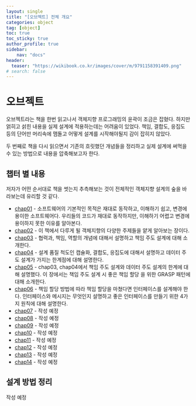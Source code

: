 ```yaml
---
layout: single
title: "[오브젝트] 전체 개요"
categories: object
tag: [object]
toc: true
toc_sticky: true
author_profile: true
sidebar:
    nav: "docs"
header:
  teaser: "https://wikibook.co.kr/images/cover/m/9791158391409.png"
# search: false
---
```

# 오브젝트

오브젝트라는 책을 한번 읽고나서 객체지향 프로그래밍의 윤곽이 조금은 잡혔다. 하지만 얽히고 섥힌 내용을 실제 설계에 적용하는데는 어려움이 있었다. 책임, 결합도, 응집도 등의 단어만 머리속에 맴돌고 어떻게 설계를 시작해야될지 감이 잡히지 않았다.

두 번째로 책을 다시 읽으면서 기존의 흐릿했던 개념들을 정리하고 실제 설계에 써먹을 수 있는 방법으로 내용을 압축해보고자 한다.

## 챕터 별 내용

저자가 어떤 순서대로 책을 썻는지 추측해보는 것이 전체적인 객체지향 설계의 숲을 바라보는데 유리할 것 같다.

- [chap01](https://dukcode.github.io/object/object-chap01/) - 소프트웨어의 기본적인 목적은 재대로 동작하고, 이해하기 쉽고, 변경에 용이한 소프트웨어다. 우리들의 코드가 재대로 동작하지만, 이해하기 어렵고 변경에 용이하지 못한 이유를 알아본다.
- [chap02](https://dukcode.github.io/object/object-chap02/) - 이 책에서 다루게 될 객체지향의 다양한 주제들을 얕게 알아보는 장이다.
- [chap03](https://dukcode.github.io/object/object-chap03/) - 협력과, 책임, 역할의 개념에 대해서 설명하고 책임 주도 설계에 대해 소개한다.
- [chap04](https://dukcode.github.io/object/object-chap04/) - 설계 품질 척도인 캡슐화, 결합도, 응집도에 대해서 설명하고 데이터 주도 설계가 가지는 한계점에 대해 설명한다.
- [chap05](https://dukcode.github.io/object/object-chap05/) - chap03, chap04에서 책임 주도 설계와 데이터 주도 설계의 한계에 대해 설명했다. 이 장에서는 책임 주도 설계 시 좋은 책임 할당 을 위한 GRASP 패턴에 대해 소개한다.
- [chap06](https://dukcode.github.io/object/object-chap06/) - 책임 할당 방법에 따라 책임 할당을 마쳤다면 인터페이스를 설계해야 한다. 인터페이스와 메시지는 무엇인지 설명하고 좋은 인터페이스를 만들기 위한 4가지 원칙에 대해 설명한다.
- [chap07](https://dukcode.github.io/object/object-chap07/) - 작성 예정
- [chap08](https://dukcode.github.io/object/object-chap08/) - 작성 예정
- [chap09](https://dukcode.github.io/object/object-chap09/) - 작성 예정
- [chap10](https://dukcode.github.io/object/object-chap10/) - 작성 예정
- [chap11](https://dukcode.github.io/object/object-chap11/) - 작성 예정
- [chap12](https://dukcode.github.io/object/object-chap12/) - 작성 예정
- [chap13](https://dukcode.github.io/object/object-chap13/) - 작성 예정
- [chap14](https://dukcode.github.io/object/object-chap14/) - 작성 예정

## 설계 방법 정리

작성 예정